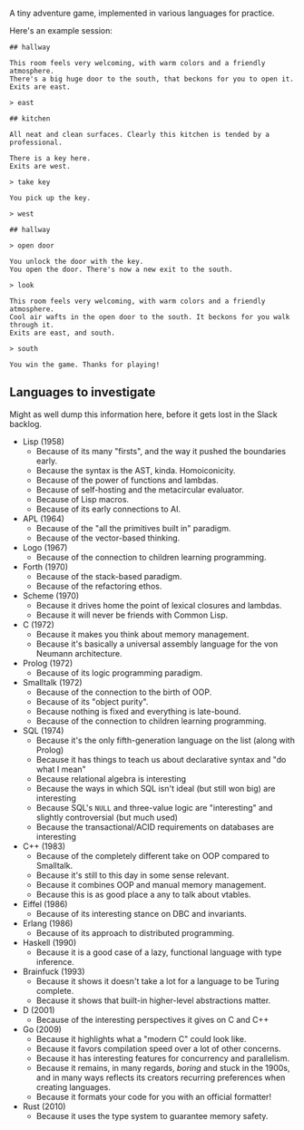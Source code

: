 A tiny adventure game, implemented in various languages for practice.

Here's an example session:

    ## hallway

    This room feels very welcoming, with warm colors and a friendly atmosphere.
    There's a big huge door to the south, that beckons for you to open it.
    Exits are east.

    > east

    ## kitchen

    All neat and clean surfaces. Clearly this kitchen is tended by a professional.

    There is a key here.
    Exits are west.

    > take key

    You pick up the key.

    > west

    ## hallway

    > open door

    You unlock the door with the key.
    You open the door. There's now a new exit to the south.

    > look

    This room feels very welcoming, with warm colors and a friendly atmosphere.
    Cool air wafts in the open door to the south. It beckons for you walk through it.
    Exits are east, and south.

    > south

    You win the game. Thanks for playing!

## Languages to investigate

Might as well dump this information here, before it gets lost in the Slack backlog.

* Lisp (1958)
    * Because of its many "firsts", and the way it pushed the boundaries early.
    * Because the syntax is the AST, kinda. Homoiconicity.
    * Because of the power of functions and lambdas.
    * Because of self-hosting and the metacircular evaluator.
    * Because of Lisp macros.
    * Because of its early connections to AI.
* APL (1964)
    * Because of the "all the primitives built in" paradigm.
    * Because of the vector-based thinking.
* Logo (1967)
    * Because of the connection to children learning programming.
* Forth (1970)
    * Because of the stack-based paradigm.
    * Because of the refactoring ethos.
* Scheme (1970)
    * Because it drives home the point of lexical closures and lambdas.
    * Because it will never be friends with Common Lisp.
* C (1972)
    * Because it makes you think about memory management.
    * Because it's basically a universal assembly language for the von Neumann architecture.
* Prolog (1972)
    * Because of its logic programming paradigm.
* Smalltalk (1972)
    * Because of the connection to the birth of OOP.
    * Because of its "object purity".
    * Because nothing is fixed and everything is late-bound.
    * Because of the connection to children learning programming.
* SQL (1974)
    * Because it's the only fifth-generation language on the list (along with Prolog)
    * Because it has things to teach us about declarative syntax and "do what I mean"
    * Because relational algebra is interesting
    * Because the ways in which SQL isn't ideal (but still won big) are interesting
    * Because SQL's `NULL` and three-value logic are "interesting" and slightly controversial (but much used)
    * Because the transactional/ACID requirements on databases are interesting
* C++ (1983)
    * Because of the completely different take on OOP compared to Smalltalk.
    * Because it's still to this day in some sense relevant.
    * Because it combines OOP and manual memory management.
    * Because this is as good place a any to talk about vtables.
* Eiffel (1986)
    * Because of its interesting stance on DBC and invariants.
* Erlang (1986)
    * Because of its approach to distributed programming.
* Haskell (1990)
    * Because it is a good case of a lazy, functional language with type inference.
* Brainfuck (1993)
    * Because it shows it doesn't take a lot for a language to be Turing complete.
    * Because it shows that built-in higher-level abstractions matter.
* D (2001)
    * Because of the interesting perspectives it gives on C and C++
* Go (2009)
    * Because it highlights what a "modern C" could look like.
    * Because it favors compilation speed over a lot of other concerns.
    * Because it has interesting features for concurrency and parallelism.
    * Because it remains, in many regards, *boring* and stuck in the 1900s, and in many ways reflects its creators recurring preferences when creating languages.
    * Because it formats your code for you with an official formatter!
* Rust (2010)
    * Because it uses the type system to guarantee memory safety.
